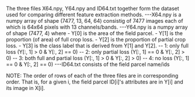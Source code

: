 The three files X64.npy, Y64.npy and ID64.txt together form the dataset used for comparing different feature extraction methods. 
---X64.npy is a numpy array of shape (7477, 13, 64, 64) consistig of 7477 images each of which is 64x64 pixels with 13 channels/bands.
---Y64.npy is a numpy array of shape (7477, 4) where
	- Y[0] is the area of the field parcel. 
	- Y[1] is the proportion (of area) of full crop loss.
	- Y[2] is the proportion of partial crop loss.
	- Y[3] is the class label that is derived from Y[1] and Y[2]. 
		-- 1: only full loss (Y[:, 1] > 0 & Y[:, 2] == 0)
		-- 2: only partial loss (Y[:, 1] == 0 & Y[:, 2] > 0)
		-- 3: both full and partial loss (Y[:, 1] > 0 & Y[:, 2] > 0)
		-- 4: no loss (Y[:, 1] == 0 & Y[:, 2] == 0)
---ID64.txt consists of the field parcel name/ids

NOTE: The order of rows of each of the three files are in corresponding order. That is, for a given i, the field parcel ID[i]'s attributes are in Y[i] and its image in X[i].
